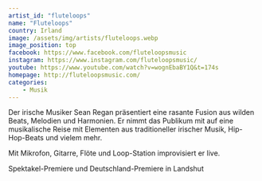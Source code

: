 ```yaml
---
artist_id: "fluteloops"
name: "Fluteloops"
country: Irland
image: /assets/img/artists/fluteloops.webp
image_position: top
facebook: https://www.facebook.com/fluteloopsmusic
instagram: https://www.instagram.com/fluteloopsmusic/
youtube: https://www.youtube.com/watch?v=wognEbaBY1Q&t=174s
homepage: http://fluteloopsmusic.com/
categories:
    - Musik
---
```

Der irische Musiker Sean Regan präsentiert eine rasante Fusion aus wilden Beats, Melodien und Harmonien. Er nimmt das Publikum mit auf eine musikalische Reise mit Elementen aus traditioneller irischer Musik, Hip-Hop-Beats und vielem mehr.

Mit Mikrofon, Gitarre, Flöte und Loop-Station improvisiert er live.

Spektakel-Premiere und Deutschland-Premiere in Landshut